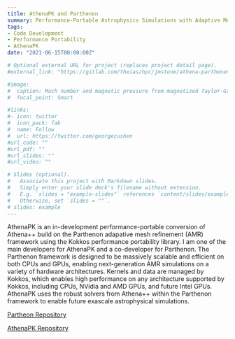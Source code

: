 ```yaml
---
title: AthenaPK and Parthenon
summary: Performance-Portable Astrophysics Simulations with Adaptive Mesh Refinement
tags:
- Code Development
- Performance Portability
- AthenaPK
date: "2021-06-15T00:00:00Z"

# Optional external URL for project (replaces project detail page).
#external_link: "https://gitlab.com/theias/hpc/jmstone/athena-parthenon/athenapk"

#image:
#  caption: Mach number and magnetic pressure from magnetized Taylor-Green simulation
#  focal_point: Smart

#links:
#- icon: twitter
#  icon_pack: fab
#  name: Follow
#  url: https://twitter.com/georgecushen
#url_code: ""
#url_pdf: ""
#url_slides: ""
#url_video: ""

# Slides (optional).
#   Associate this project with Markdown slides.
#   Simply enter your slide deck's filename without extension.
#   E.g. `slides = "example-slides"` references `content/slides/example-slides.md`.
#   Otherwise, set `slides = ""`.
# slides: example
---
```


AthenaPK is an in-development performance-portable conversion of Athena++ build
on the Parthenon adapative mesh refinement (AMR) framework using the Kokkos
performance portability library. I am one of the main developers for AthenaPK
and a co-developer for Parthenon. The Parthenon framework is designed to be
massively scalable and efficient on both CPUs and GPUs, enabling
next-generation AMR simulations on a variety of hardware architectures. Kernels
and data are managed by Kokkos, which enables high performance on any
architecture supported by Kokkos, including CPUs, NVidia and AMD GPUs, and
future Intel GPUs. AthenaPK uses the robust solvers from Athena++ within the
Parthenon framework to enable future exascale astrophysical simulations.

[Partheon Repository](https://github.com/lanl/parthenon)

[AthenaPK Repository](https://gitlab.com/theias/hpc/jmstone/athena-parthenon/athenapk)
